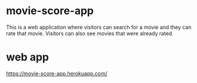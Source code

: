 # movie-score-app
This is a web application where visitors can search for a movie and they can rate that movie. Visitors can also see movies that were already rated. 

# web app 
https://movie-score-app.herokuapp.com/
